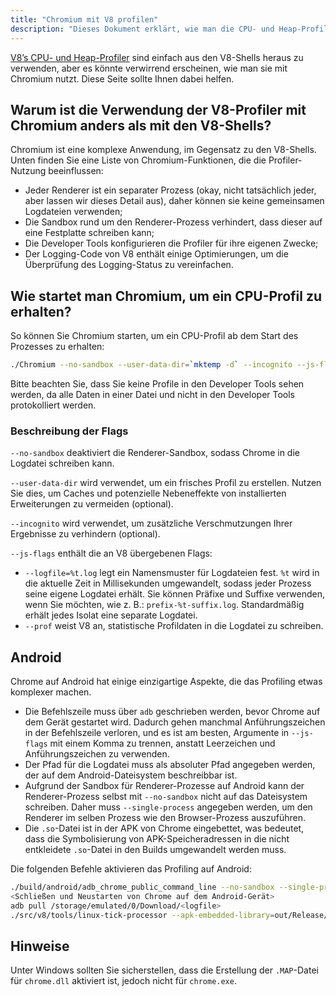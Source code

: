 ```yaml
---
title: "Chromium mit V8 profilen"
description: "Dieses Dokument erklärt, wie man die CPU- und Heap-Profiler von V8 mit Chromium verwendet."
---
```

[V8’s CPU- und Heap-Profiler](/docs/profile) sind einfach aus den V8-Shells heraus zu verwenden, aber es könnte verwirrend erscheinen, wie man sie mit Chromium nutzt. Diese Seite sollte Ihnen dabei helfen.

## Warum ist die Verwendung der V8-Profiler mit Chromium anders als mit den V8-Shells?

Chromium ist eine komplexe Anwendung, im Gegensatz zu den V8-Shells. Unten finden Sie eine Liste von Chromium-Funktionen, die die Profiler-Nutzung beeinflussen:

- Jeder Renderer ist ein separater Prozess (okay, nicht tatsächlich jeder, aber lassen wir dieses Detail aus), daher können sie keine gemeinsamen Logdateien verwenden;
- Die Sandbox rund um den Renderer-Prozess verhindert, dass dieser auf eine Festplatte schreiben kann;
- Die Developer Tools konfigurieren die Profiler für ihre eigenen Zwecke;
- Der Logging-Code von V8 enthält einige Optimierungen, um die Überprüfung des Logging-Status zu vereinfachen.

## Wie startet man Chromium, um ein CPU-Profil zu erhalten?

So können Sie Chromium starten, um ein CPU-Profil ab dem Start des Prozesses zu erhalten:

```bash
./Chromium --no-sandbox --user-data-dir=`mktemp -d` --incognito --js-flags='--prof'
```

Bitte beachten Sie, dass Sie keine Profile in den Developer Tools sehen werden, da alle Daten in einer Datei und nicht in den Developer Tools protokolliert werden.

### Beschreibung der Flags

`--no-sandbox` deaktiviert die Renderer-Sandbox, sodass Chrome in die Logdatei schreiben kann.

`--user-data-dir` wird verwendet, um ein frisches Profil zu erstellen. Nutzen Sie dies, um Caches und potenzielle Nebeneffekte von installierten Erweiterungen zu vermeiden (optional).

`--incognito` wird verwendet, um zusätzliche Verschmutzungen Ihrer Ergebnisse zu verhindern (optional).

`--js-flags` enthält die an V8 übergebenen Flags:

- `--logfile=%t.log` legt ein Namensmuster für Logdateien fest. `%t` wird in die aktuelle Zeit in Millisekunden umgewandelt, sodass jeder Prozess seine eigene Logdatei erhält. Sie können Präfixe und Suffixe verwenden, wenn Sie möchten, wie z. B.: `prefix-%t-suffix.log`. Standardmäßig erhält jedes Isolat eine separate Logdatei.
- `--prof` weist V8 an, statistische Profildaten in die Logdatei zu schreiben.

## Android

Chrome auf Android hat einige einzigartige Aspekte, die das Profiling etwas komplexer machen.

- Die Befehlszeile muss über `adb` geschrieben werden, bevor Chrome auf dem Gerät gestartet wird. Dadurch gehen manchmal Anführungszeichen in der Befehlszeile verloren, und es ist am besten, Argumente in `--js-flags` mit einem Komma zu trennen, anstatt Leerzeichen und Anführungszeichen zu verwenden.
- Der Pfad für die Logdatei muss als absoluter Pfad angegeben werden, der auf dem Android-Dateisystem beschreibbar ist.
- Aufgrund der Sandbox für Renderer-Prozesse auf Android kann der Renderer-Prozess selbst mit `--no-sandbox` nicht auf das Dateisystem schreiben. Daher muss `--single-process` angegeben werden, um den Renderer im selben Prozess wie den Browser-Prozess auszuführen.
- Die `.so`-Datei ist in der APK von Chrome eingebettet, was bedeutet, dass die Symbolisierung von APK-Speicheradressen in die nicht entkleidete `.so`-Datei in den Builds umgewandelt werden muss.

Die folgenden Befehle aktivieren das Profiling auf Android:

```bash
./build/android/adb_chrome_public_command_line --no-sandbox --single-process --js-flags='--logfile=/storage/emulated/0/Download/%t.log,--prof'
<Schließen und Neustarten von Chrome auf dem Android-Gerät>
adb pull /storage/emulated/0/Download/<logfile>
./src/v8/tools/linux-tick-processor --apk-embedded-library=out/Release/lib.unstripped/libchrome.so --preprocess <logfile>
```

## Hinweise

Unter Windows sollten Sie sicherstellen, dass die Erstellung der `.MAP`-Datei für `chrome.dll` aktiviert ist, jedoch nicht für `chrome.exe`.
